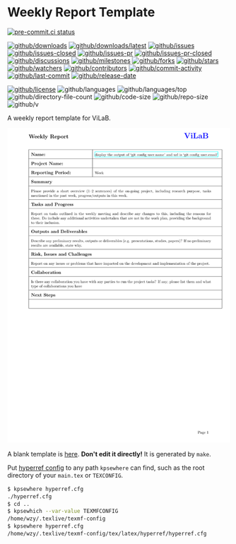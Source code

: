 # Weekly Report Template

[![pre-commit.ci status](https://results.pre-commit.ci/badge/github/Freed-Wu/weekly-report-template/main.svg)](https://results.pre-commit.ci/latest/github/Freed-Wu/weekly-report-template/main)

[![github/downloads](https://shields.io/github/downloads/Freed-Wu/weekly-report-template/total)](https://github.com/Freed-Wu/weekly-report-template/releases)
[![github/downloads/latest](https://shields.io/github/downloads/Freed-Wu/weekly-report-template/latest/total)](https://github.com/Freed-Wu/weekly-report-template/releases/latest)
[![github/issues](https://shields.io/github/issues/Freed-Wu/weekly-report-template)](https://github.com/Freed-Wu/weekly-report-template/issues)
[![github/issues-closed](https://shields.io/github/issues-closed/Freed-Wu/weekly-report-template)](https://github.com/Freed-Wu/weekly-report-template/issues?q=is%3Aissue+is%3Aclosed)
[![github/issues-pr](https://shields.io/github/issues-pr/Freed-Wu/weekly-report-template)](https://github.com/Freed-Wu/weekly-report-template/pulls)
[![github/issues-pr-closed](https://shields.io/github/issues-pr-closed/Freed-Wu/weekly-report-template)](https://github.com/Freed-Wu/weekly-report-template/pulls?q=is%3Apr+is%3Aclosed)
[![github/discussions](https://shields.io/github/discussions/Freed-Wu/weekly-report-template)](https://github.com/Freed-Wu/weekly-report-template/discussions)
[![github/milestones](https://shields.io/github/milestones/all/Freed-Wu/weekly-report-template)](https://github.com/Freed-Wu/weekly-report-template/milestones)
[![github/forks](https://shields.io/github/forks/Freed-Wu/weekly-report-template)](https://github.com/Freed-Wu/weekly-report-template/network/members)
[![github/stars](https://shields.io/github/stars/Freed-Wu/weekly-report-template)](https://github.com/Freed-Wu/weekly-report-template/stargazers)
[![github/watchers](https://shields.io/github/watchers/Freed-Wu/weekly-report-template)](https://github.com/Freed-Wu/weekly-report-template/watchers)
[![github/contributors](https://shields.io/github/contributors/Freed-Wu/weekly-report-template)](https://github.com/Freed-Wu/weekly-report-template/graphs/contributors)
[![github/commit-activity](https://shields.io/github/commit-activity/w/Freed-Wu/weekly-report-template)](https://github.com/Freed-Wu/weekly-report-template/graphs/commit-activity)
[![github/last-commit](https://shields.io/github/last-commit/Freed-Wu/weekly-report-template)](https://github.com/Freed-Wu/weekly-report-template/commits)
[![github/release-date](https://shields.io/github/release-date/Freed-Wu/weekly-report-template)](https://github.com/Freed-Wu/weekly-report-template/releases/latest)

[![github/license](https://shields.io/github/license/Freed-Wu/weekly-report-template)](https://github.com/Freed-Wu/weekly-report-template/blob/main/LICENSE)
![github/languages](https://shields.io/github/languages/count/Freed-Wu/weekly-report-template)
![github/languages/top](https://shields.io/github/languages/top/Freed-Wu/weekly-report-template)
![github/directory-file-count](https://shields.io/github/directory-file-count/Freed-Wu/weekly-report-template)
![github/code-size](https://shields.io/github/languages/code-size/Freed-Wu/weekly-report-template)
![github/repo-size](https://shields.io/github/repo-size/Freed-Wu/weekly-report-template)
![github/v](https://shields.io/github/v/release/Freed-Wu/weekly-report-template)

A weekly report template for ViLaB.

![preview](images/main-1.png)

A blank template is [here](template.tex).
**Don't edit it directly!** It is generated by `make`.

Put [hyperref config](hyperref.cfg) to any path `kpsewhere` can find, such as
the root directory of your `main.tex` or `TEXCONFIG`.

```sh
$ kpsewhere hyperref.cfg
./hyperref.cfg
$ cd ..
$ kpsewhich --var-value TEXMFCONFIG
/home/wzy/.texlive/texmf-config
$ kpsewhere hyperref.cfg
/home/wzy/.texlive/texmf-config/tex/latex/hyperref/hyperref.cfg
```

